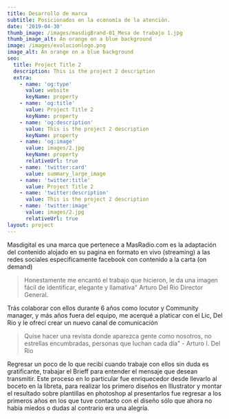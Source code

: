 ```yaml
---
title: Desarrollo de marca
subtitle: Posicionados en la economía de la atención.
date: '2019-04-30'
thumb_image: /images/masdigBrand-01_Mesa de trabajo 1.jpg
thumb_image_alt: An orange on a blue background
image: /images/evolucionlogo.png
image_alt: An orange on a blue background
seo:
  title: Project Title 2
  description: This is the project 2 description
  extra:
    - name: 'og:type'
      value: website
      keyName: property
    - name: 'og:title'
      value: Project Title 2
      keyName: property
    - name: 'og:description'
      value: This is the project 2 description
      keyName: property
    - name: 'og:image'
      value: images/2.jpg
      keyName: property
      relativeUrl: true
    - name: 'twitter:card'
      value: summary_large_image
    - name: 'twitter:title'
      value: Project Title 2
    - name: 'twitter:description'
      value: This is the project 2 description
    - name: 'twitter:image'
      value: images/2.jpg
      relativeUrl: true
layout: project
---
```

Masdigital es una marca que pertenece a MasRadio.com es la adaptación del contenido alojado en su pagina en formato en vivo (streaming) a las redes sociales especificamente facebook con contenido a la carta (on demand)

> Honestamente me encantó el trabajo que hicieron, le da una imagen fácil de identificar, elegante y llamativa" Arturo Del Rio Director General.

Trás colaborar con ellos durante 6 años como locutor y Community manager, y más años fuera del equipo, me acerqué a platicar con el Lic, Del Rio y le ofrecí crear un nuevo canal de comunicación

> Quise hacer una revista donde aparezca gente como nosotros, no estrellas encumbradas, personas que luchan cada día" - Arturo I. Del Rio

Regresar un poco de lo que recibí cuando trabaje con ellos sin duda es gratificante, trabajar el Brieff para entender el mensaje que desean transmitir. Este proceso en lo particular fue enriquecedor desde llevarlo al boceto en la libreta, para realizar los primero diseños en Illustrator y montar el resultado sobre plantillas en photoshop al presentarlos fue regresar a los primeros años en los que tuve contacto con el diseño sólo que ahora no había miedos o dudas al contrario era una alegría.
